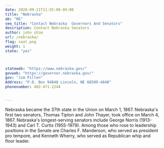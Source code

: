 ```yaml
---
date: 2020-09-11T11:55:00-04:00
title: "Nebraska"
ab: "NE"
seo_title: "Contact Nebraska  Governors And Senators"
description: Contact Nebraska Senators
author: john shim
url: /nebraska/
flag: seal.png
weight: 1
state: "yes"



stateweb: "https://www.nebraska.gov/"
govweb: "https://governor.nebraska.gov/"
gov: "Jim Pillen"
Address: "P.O. Box 94848 Lincoln, NE 68509-4848"
phonenumber: 402-471-2244


---
```


Nebraska became the 37th state in the Union on March 1, 1867. Nebraska's first two senators, Thomas Tipton and John Thayer, took office on March 4, 1867. Nebraska's longest-serving senators include George Norris (1913-1943) and Carl T. Curtis (1955-1979). Among those who rose to leadership positions in the Senate are Charles F. Manderson, who served as president pro tempore, and Kenneth Wherry, who served as Republican whip and floor leader.